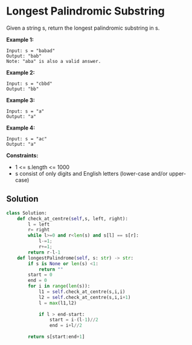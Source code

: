 <h1>Longest Palindromic Substring</h1>

<p>
Given a string s, return the longest palindromic substring in s.

</p>

<b>Example 1:</b>

    Input: s = "babad"
    Output: "bab"
    Note: "aba" is also a valid answer.

<b>Example 2:</b>

    Input: s = "cbbd"
    Output: "bb"

<b>Example 3:</b>

    Input: s = "a"
    Output: "a"

<b>Example 4:</b>

    Input: s = "ac"
    Output: "a"
 
<b>Constraints:</b>

- 1 <= s.length <= 1000
- s consist of only digits and English letters (lower-case and/or upper-case)

<h2>Solution</h2>

```python
class Solution:
    def check_at_centre(self,s, left, right):
        l = left
        r= right
        while l>=0 and r<len(s) and s[l] == s[r]:
            l-=1;
            r+=1;
        return r-l-1
    def longestPalindrome(self, s: str) -> str:
        if s is None or len(s) <1:
            return ""
        start = 0
        end = 0
        for i in range(len(s)):
            l1 = self.check_at_centre(s,i,i)
            l2 = self.check_at_centre(s,i,i+1)
            l = max(l1,l2)
            
            if l > end-start:
                start = i-(l-1)//2
                end = i+l//2
                
        return s[start:end+1]
```
